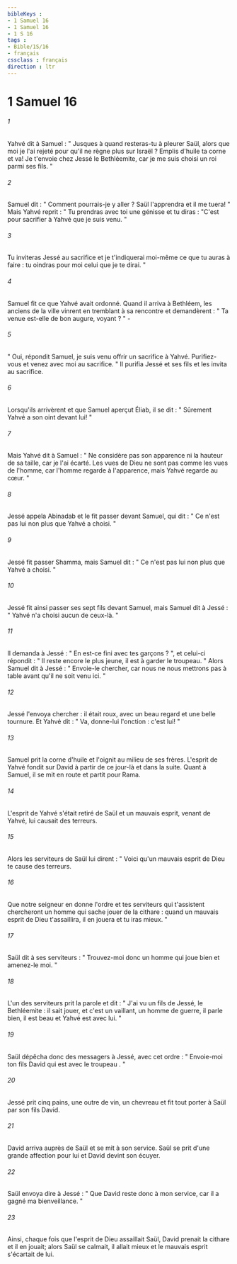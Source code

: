 ```yaml
---
bibleKeys : 
- 1 Samuel 16
- 1 Samuel 16
- 1 S 16
tags : 
- Bible/1S/16
- français
cssclass : français
direction : ltr
---
```


# 1 Samuel 16

###### 1
Yahvé dit à Samuel : " Jusques à quand resteras-tu à pleurer Saül, alors que moi je l'ai rejeté pour qu'il ne règne plus sur Israël ? Emplis d'huile ta corne et va! Je t'envoie chez Jessé le Bethléemite, car je me suis choisi un roi parmi ses fils. " 
###### 2
Samuel dit : " Comment pourrais-je y aller ? Saül l'apprendra et il me tuera! " Mais Yahvé reprit : " Tu prendras avec toi une génisse et tu diras : "C'est pour sacrifier à Yahvé que je suis venu. " 
###### 3
Tu inviteras Jessé au sacrifice et je t'indiquerai moi-même ce que tu auras à faire : tu oindras pour moi celui que je te dirai. " 
###### 4
Samuel fit ce que Yahvé avait ordonné. Quand il arriva à Bethléem, les anciens de la ville vinrent en tremblant à sa rencontre et demandèrent : " Ta venue est-elle de bon augure, voyant ? " - 
###### 5
" Oui, répondit Samuel, je suis venu offrir un sacrifice à Yahvé. Purifiez-vous et venez avec moi au sacrifice. " Il purifia Jessé et ses fils et les invita au sacrifice. 
###### 6
Lorsqu'ils arrivèrent et que Samuel aperçut Éliab, il se dit : " Sûrement Yahvé a son oint devant lui! " 
###### 7
Mais Yahvé dit à Samuel : " Ne considère pas son apparence ni la hauteur de sa taille, car je l'ai écarté. Les vues de Dieu ne sont pas comme les vues de l'homme, car l'homme regarde à l'apparence, mais Yahvé regarde au cœur. " 
###### 8
Jessé appela Abinadab et le fit passer devant Samuel, qui dit : " Ce n'est pas lui non plus que Yahvé a choisi. " 
###### 9
Jessé fit passer Shamma, mais Samuel dit : " Ce n'est pas lui non plus que Yahvé a choisi. " 
###### 10
Jessé fit ainsi passer ses sept fils devant Samuel, mais Samuel dit à Jessé : " Yahvé n'a choisi aucun de ceux-là. " 
###### 11
Il demanda à Jessé : " En est-ce fini avec tes garçons ? ", et celui-ci répondit : " Il reste encore le plus jeune, il est à garder le troupeau. " Alors Samuel dit à Jessé : " Envoie-le chercher, car nous ne nous mettrons pas à table avant qu'il ne soit venu ici. " 
###### 12
Jessé l'envoya chercher : il était roux, avec un beau regard et une belle tournure. Et Yahvé dit : " Va, donne-lui l'onction : c'est lui! " 
###### 13
Samuel prit la corne d'huile et l'oignit au milieu de ses frères. L'esprit de Yahvé fondit sur David à partir de ce jour-là et dans la suite. Quant à Samuel, il se mit en route et partit pour Rama. 
###### 14
L'esprit de Yahvé s'était retiré de Saül et un mauvais esprit, venant de Yahvé, lui causait des terreurs. 
###### 15
Alors les serviteurs de Saül lui dirent : " Voici qu'un mauvais esprit de Dieu te cause des terreurs. 
###### 16
Que notre seigneur en donne l'ordre et tes serviteurs qui t'assistent chercheront un homme qui sache jouer de la cithare : quand un mauvais esprit de Dieu t'assaillira, il en jouera et tu iras mieux. " 
###### 17
Saül dit à ses serviteurs : " Trouvez-moi donc un homme qui joue bien et amenez-le moi. " 
###### 18
L'un des serviteurs prit la parole et dit : " J'ai vu un fils de Jessé, le Bethléemite : il sait jouer, et c'est un vaillant, un homme de guerre, il parle bien, il est beau et Yahvé est avec lui. " 
###### 19
Saül dépêcha donc des messagers à Jessé, avec cet ordre : " Envoie-moi ton fils David qui est avec le troupeau . " 
###### 20
Jessé prit cinq pains, une outre de vin, un chevreau et fit tout porter à Saül par son fils David. 
###### 21
David arriva auprès de Saül et se mit à son service. Saül se prit d'une grande affection pour lui et David devint son écuyer. 
###### 22
Saül envoya dire à Jessé : " Que David reste donc à mon service, car il a gagné ma bienveillance. " 
###### 23
Ainsi, chaque fois que l'esprit de Dieu assaillait Saül, David prenait la cithare et il en jouait; alors Saül se calmait, il allait mieux et le mauvais esprit s'écartait de lui. 

